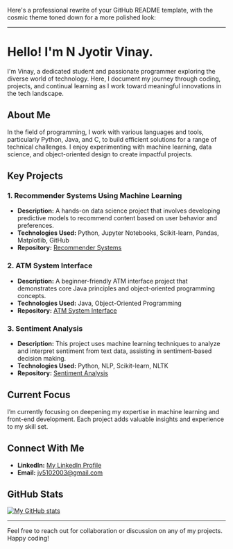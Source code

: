 Here's a professional rewrite of your GitHub README template, with the cosmic theme toned down for a more polished look:

---

# Hello! I'm N Jyotir Vinay.

I'm Vinay, a dedicated student and passionate programmer exploring the diverse world of technology. Here, I document my journey through coding, projects, and continual learning as I work toward meaningful innovations in the tech landscape.

## About Me

In the field of programming, I work with various languages and tools, particularly Python, Java, and C, to build efficient solutions for a range of technical challenges. I enjoy experimenting with machine learning, data science, and object-oriented design to create impactful projects.

## Key Projects

### 1. Recommender Systems Using Machine Learning 
   - **Description:** A hands-on data science project that involves developing predictive models to recommend content based on user behavior and preferences.
   - **Technologies Used:** Python, Jupyter Notebooks, Scikit-learn, Pandas, Matplotlib, GitHub
   - **Repository:** [Recommender Systems](https://github.com/NJVinay/Recommender_System)

### 2. ATM System Interface
   - **Description:** A beginner-friendly ATM interface project that demonstrates core Java principles and object-oriented programming concepts.
   - **Technologies Used:** Java, Object-Oriented Programming
   - **Repository:** [ATM System Interface](https://github.com/NJVinay/oibsip_taskno3)

### 3. Sentiment Analysis
   - **Description:** This project uses machine learning techniques to analyze and interpret sentiment from text data, assisting in sentiment-based decision making.
   - **Technologies Used:** Python, NLP, Scikit-learn, NLTK
   - **Repository:** [Sentiment Analysis](https://github.com/NJVinay/Sentiment_Analysis)

## Current Focus

I’m currently focusing on deepening my expertise in machine learning and front-end development. Each project adds valuable insights and experience to my skill set.

## Connect With Me

- **LinkedIn:** [My LinkedIn Profile](https://www.linkedin.com/in/naram-jyotir-vinay-055766220/)
- **Email:** [jv5102003@gmail.com](mailto:jv5102003@gmail.com)

## GitHub Stats

[![My GitHub stats](https://github-readme-stats.vercel.app/api?username=NJVinay&show_icons=true&hide=contribs,prs&count_private=true)](https://github.com/NJVinay/github-readme-stats)

---

Feel free to reach out for collaboration or discussion on any of my projects. Happy coding!
